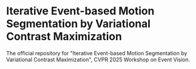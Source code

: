 # Iterative Event-based Motion Segmentation by Variational Contrast Maximization

The official repository for "Iterative Event-based Motion Segmentation by Variational Contrast Maximization", CVPR 2025 Workshop on Event Vision.

